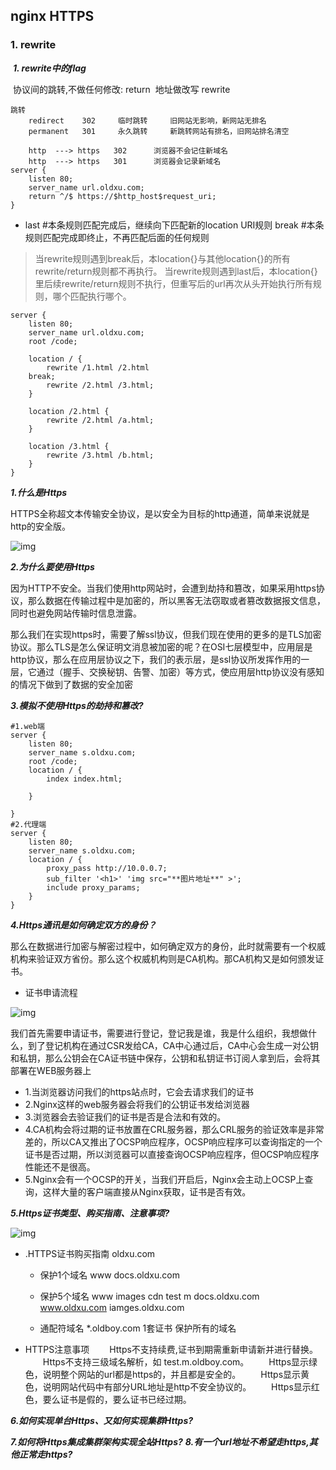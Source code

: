 ## nginx HTTPS



### 1. rewrite

​	***1. rewrite中的flag***

​		协议间的跳转,不做任何修改:  return
​		地址做改写  rewrite

	跳转
		redirect	302		临时跳转	 旧网站无影响，新网站无排名
		permanent	301		永久跳转     新跳转网站有排名，旧网站排名清空
		
		http  ---> https   302		浏览器不会记住新域名
		http  ---> https   301		浏览器会记录新域名
	server {
		listen 80;
		server_name url.oldxu.com;
		return ^/$ https://$http_host$request_uri;	
	}

- last		#本条规则匹配完成后，继续向下匹配新的location URI规则
  break	  	#本条规则匹配完成即终止，不再匹配后面的任何规则

> 当rewrite规则遇到break后，本location{}与其他location{}的所有rewrite/return规则都不再执行。
> 当rewrite规则遇到last后，本location{}里后续rewrite/return规则不执行，但重写后的url再次从头开始执行所有规则，哪个匹配执行哪个。

~~~nginx
server {
    listen 80;
    server_name url.oldxu.com;
    root /code;

    location / {
        rewrite /1.html /2.html 
	break;
        rewrite /2.html /3.html;
    }

    location /2.html {
        rewrite /2.html /a.html;
    }

    location /3.html {
        rewrite /3.html /b.html;
    }
} 
~~~







***1.什么是Https***

​	HTTPS全称超文本传输安全协议，是以安全为目标的http通道，简单来说就是http的安全版。

![img](https://img2018.cnblogs.com/blog/1488697/201906/1488697-20190604151034291-1134728216.png)



***2.为什么要使用Https***

​	因为HTTP不安全。当我们使用http网站时，会遭到劫持和篡改，如果采用https协议，那么数据在传输过程中是加密的，所以黑客无法窃取或者篡改数据报文信息，同时也避免网站传输时信息泄露。

​	那么我们在实现https时，需要了解ssl协议，但我们现在使用的更多的是TLS加密协议。
​	那么TLS是怎么保证明文消息被加密的呢？在OSI七层模型中，应用层是http协议，那么在应用层协议之下，我们的表示层，是ssl协议所发挥作用的一层，它通过（握手、交换秘钥、告警、加密）等方式，使应用层http协议没有感知的情况下做到了数据的安全加密

***3.模拟不使用Https的劫持和篡改?***

~~~nginx
#1.web端
server {
	listen 80;
	server_name s.oldxu.com;
	root /code;
	location / {
		index index.html;
	
	}

}
#2.代理端
server {
	listen 80;
	server_name s.oldxu.com;
	location / {
		proxy_pass http://10.0.0.7;
		sub_filter '<h1>' 'img src="**图片地址**" >';
		include proxy_params;
	}
}

~~~



***4.Https通讯是如何确定双方的身份？***

​	那么在数据进行加密与解密过程中，如何确定双方的身份，此时就需要有一个权威机构来验证双方省份。那么这个权威机构则是CA机构。那CA机构又是如何颁发证书。

- 证书申请流程

![img](https://img2018.cnblogs.com/blog/1488697/201906/1488697-20190604151048630-893395638.png)

我们首先需要申请证书，需要进行登记，登记我是谁，我是什么组织，我想做什么，到了登记机构在通过CSR发给CA，CA中心通过后，CA中心会生成一对公钥和私钥，那么公钥会在CA证书链中保存，公钥和私钥证书订阅人拿到后，会将其部署在WEB服务器上

- 1.当浏览器访问我们的https站点时，它会去请求我们的证书
- 2.Nginx这样的web服务器会将我们的公钥证书发给浏览器
- 3.浏览器会去验证我们的证书是否是合法和有效的。
- 4.CA机构会将过期的证书放置在CRL服务器，那么CRL服务的验证效率是非常差的，所以CA又推出了OCSP响应程序，OCSP响应程序可以查询指定的一个证书是否过期，所以浏览器可以直接查询OCSP响应程序，但OCSP响应程序性能还不是很高。
- 5.Nginx会有一个OCSP的开关，当我们开启后，Nginx会主动上OCSP上查询，这样大量的客户端直接从Nginx获取，证书是否有效。



***5.Https证书类型、购买指南、注意事项?***

![img](https://img2018.cnblogs.com/blog/1488697/201906/1488697-20190604151134378-1343404269.png)

- .HTTPS证书购买指南  oldxu.com
  - 保护1个域名 www								docs.oldxu.com
    
  - 保护5个域名 www images cdn test m			docs.oldxu.com  www.oldxu.com iamges.oldxu.com
    
  - 通配符域名 *.oldboy.com
    			1套证书
          			保护所有的域名

- HTTPS注意事项
    Https不支持续费,证书到期需重新申请新并进行替换。
      Https不支持三级域名解析，如 test.m.oldboy.com。
      Https显示绿色，说明整个网站的url都是https的，并且都是安全的。
      Https显示黄色，说明网站代码中有部分URL地址是http不安全协议的。
      Https显示红色，要么证书是假的，要么证书已经过期。		

***6.如何实现单台Https、又如何实现集群Https?***









***7.如何将Https集成集群架构实现全站Https?***
***8.有一个url地址不希望走https,其他正常走https?***